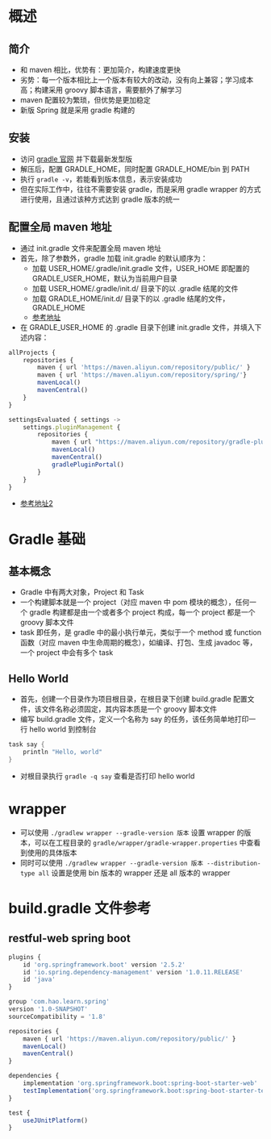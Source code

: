 
# 概述


## 简介

- 和 maven 相比，优势有：更加简介，构建速度更快
- 劣势：每一个版本相比上一个版本有较大的改动，没有向上兼容；学习成本高；构建采用 groovy 脚本语言，需要额外了解学习
- maven 配置较为繁琐，但优势是更加稳定
- 新版 Spring 就是采用 gradle 构建的

## 安装

- 访问 [gradle 官网](https://gradle.org/releases/) 并下载最新发型版
- 解压后，配置 GRADLE_HOME，同时配置 GRADLE_HOME/bin 到 PATH
- 执行 `gradle -v`，若能看到版本信息，表示安装成功
- 但在实际工作中，往往不需要安装 gradle，而是采用 gradle wrapper 的方式进行使用，且通过该种方式达到 gradle 版本的统一


## 配置全局 maven 地址

- 通过 init.gradle 文件来配置全局 maven 地址
- 首先，除了参数外，gradle 加载 init.gradle 的默认顺序为：
    - 加载 USER_HOME/.gradle/init.gradle 文件，USER_HOME 即配置的 GRADLE_USER_HOME，默认为当前用户目录
    - 加载 USER_HOME/.gradle/init.d/ 目录下的以 .gradle 结尾的文件
    - 加载 GRADLE_HOME/init.d/ 目录下的以 .gradle 结尾的文件，GRADLE_HOME 
    - [参考地址](https://www.shuzhiduo.com/A/WpdKvYxM5V/)
- 在 GRADLE_USER_HOME 的 .gradle 目录下创建 init.gradle 文件，并填入下述内容：
```js
allProjects {
    repositories {
        maven { url 'https://maven.aliyun.com/repository/public/' }
        maven { url 'https://maven.aliyun.com/repository/spring/'}
        mavenLocal()
        mavenCentral()
    }
}

settingsEvaluated { settings ->
    settings.pluginManagement {
        repositories {
            maven { url "https://maven.aliyun.com/repository/gradle-plugin" }
            mavenLocal()
            mavenCentral()
            gradlePluginPortal()
        }
    }
}
```
- [参考地址2](https://bbs.huaweicloud.com/blogs/detail/257878)


# Gradle 基础

## 基本概念

- Gradle 中有两大对象，Project 和 Task
- 一个构建脚本就是一个 project（对应 maven 中 pom 模块的概念），任何一个 gradle 构建都是由一个或者多个 project 构成，每一个 project 都是一个 groovy 脚本文件
- task 即任务，是 gradle 中的最小执行单元，类似于一个 method 或 function 函数（对应 maven 中生命周期的概念），如编译、打包、生成 javadoc 等，一个 project 中会有多个 task

## Hello World

- 首先，创建一个目录作为项目根目录，在根目录下创建 build.gradle 配置文件，该文件名称必须固定，其内容本质是一个 groovy 脚本文件
- 编写 build.gradle 文件，定义一个名称为 say 的任务，该任务简单地打印一行 hello world 到控制台
```groovy
task say {
    println "Hello, world"
}
```
- 对根目录执行 `gradle -q say` 查看是否打印 hello world


# wrapper

- 可以使用 `./gradlew wrapper --gradle-version 版本` 设置 wrapper 的版本，可以在工程目录的 `gradle/wrapper/gradle-wrapper.properties` 中查看到使用的具体版本
- 同时可以使用 `./gradlew wrapper --gradle-version 版本 --distribution-type all` 设置是使用 bin 版本的 wrapper 还是 all 版本的 wrapper




# build.gradle 文件参考


## restful-web spring boot

```js
plugins {
    id 'org.springframework.boot' version '2.5.2'
    id 'io.spring.dependency-management' version '1.0.11.RELEASE'
    id 'java'
}

group 'com.hao.learn.spring'
version '1.0-SNAPSHOT'
sourceCompatibility = '1.8'

repositories {
    maven { url 'https://maven.aliyun.com/repository/public/' }
    mavenLocal()
    mavenCentral()
}

dependencies {
    implementation 'org.springframework.boot:spring-boot-starter-web'
    testImplementation('org.springframework.boot:spring-boot-starter-test')
}

test {
    useJUnitPlatform()
}
```